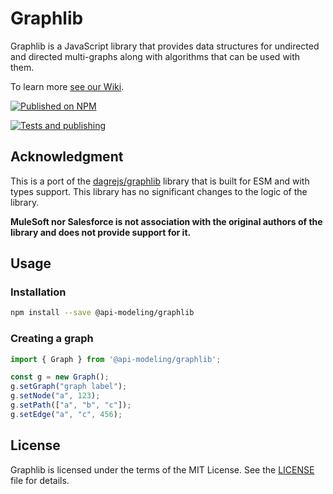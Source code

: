 # Graphlib

Graphlib is a JavaScript library that provides data structures for undirected
and directed multi-graphs along with algorithms that can be used with them.

To learn more [see our Wiki](https://github.com/cpettitt/graphlib/wiki).

[![Published on NPM](https://img.shields.io/npm/v/@api-modeling/graphlib.svg)](https://www.npmjs.com/package/@api-modeling/graphlib)

[![Tests and publishing](https://github.com/api-modeling/graphlib/actions/workflows/deployment.yml/badge.svg)](https://github.com/api-modeling/graphlib/actions/workflows/deployment.yml)

## Acknowledgment

This is a port of the [dagrejs/graphlib](https://github.com/dagrejs/graphlib) library that is built for ESM and with types support. This library has no significant changes to the logic of the library.

**MuleSoft nor Salesforce is not association with the original authors of the library and does not provide support for it.**

## Usage

### Installation

```sh
npm install --save @api-modeling/graphlib
```

### Creating a graph

```javascript
import { Graph } from '@api-modeling/graphlib';

const g = new Graph();
g.setGraph("graph label");
g.setNode("a", 123);
g.setPath(["a", "b", "c"]);
g.setEdge("a", "c", 456);
```

## License

Graphlib is licensed under the terms of the MIT License. See the
[LICENSE](LICENSE) file for details.

[npm package manager]: http://npmjs.org/
